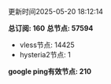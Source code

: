 更新时间2025-05-20 18:12:14

**总订阅: 160**
**总节点: 57594**
- vless节点: 14425
- hysteria2节点: 1

**google ping有效节点: 210**
